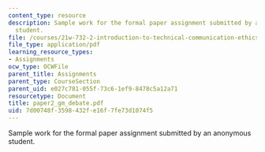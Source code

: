 ```yaml
---
content_type: resource
description: Sample work for the formal paper assignment submitted by an anonymous
  student.
file: /courses/21w-732-2-introduction-to-technical-communication-ethics-in-science-and-technology-fall-2006/7d00748f3598432fe16f7fe73d1074f5_paper2_gm_debate.pdf
file_type: application/pdf
learning_resource_types:
- Assignments
ocw_type: OCWFile
parent_title: Assignments
parent_type: CourseSection
parent_uid: e027c781-055f-73c6-1ef9-8478c5a12a71
resourcetype: Document
title: paper2_gm_debate.pdf
uid: 7d00748f-3598-432f-e16f-7fe73d1074f5
---
```

Sample work for the formal paper assignment submitted by an anonymous student.

